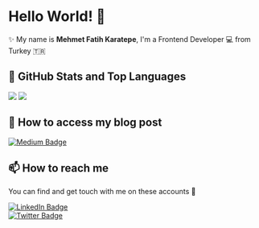 # Hello World! 👋

✨ My name is **Mehmet Fatih Karatepe**, I'm a Frontend Developer 💻 from Turkey 🇹🇷 <br>


## 📌 GitHub Stats and Top Languages

<p float="center">
  <img  src="https://github-readme-stats.vercel.app/api?username=FatihKaratepe&show_icons=true&theme=dark&count_private=true&hide=contribs,issue" />
  <img  src="https://github-readme-stats.vercel.app/api/top-langs/?username=FatihKaratepe&layout=compact&theme=dark" />
</p>


## 📝 How to access my blog post

[![Medium Badge](https://img.shields.io/badge/Mehmet%20Fatih%20KARATEPE-Medium-blue?style=for-the-badge&logo=medium)](https://medium.com/@FatiKaratepe)



## 📫 How to reach me

You can find and get touch with me on these accounts 👀

[![LinkedIn Badge](https://img.shields.io/badge/Fatih%20KARATEPE-follow%20on%20linkedin-blue?style=for-the-badge&logo=linkedin)](https://www.linkedin.com/in/fatih-karatepe/)
<br>
[![Twitter Badge](https://img.shields.io/badge/Fatih%20KARATEPE-follow%20on%20twitter-blue?style=for-the-badge&logo=twitter)](https://twitter.com/FatiKaratepe)

